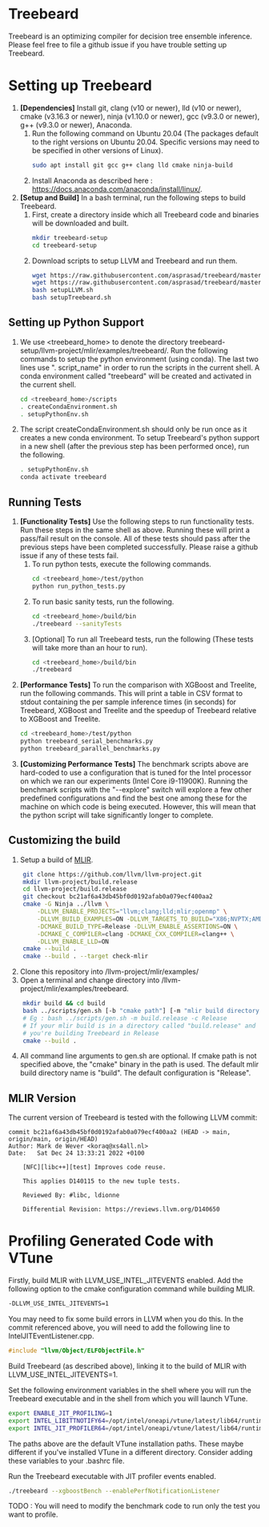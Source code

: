 # Treebeard 
Treebeard is an optimizing compiler for decision tree ensemble inference. Please feel free to file a github issue if you have trouble setting up Treebeard.

# Setting up Treebeard
1. **[Dependencies]** Install git, clang (v10 or newer), lld (v10 or newer), cmake (v3.16.3 or newer), ninja (v1.10.0 or newer), gcc (v9.3.0 or newer), g++ (v9.3.0 or newer), Anaconda.
    1. Run the following command on Ubuntu 20.04 (The packages default to the right versions on Ubuntu 20.04. Specific versions may need to be specified in other versions of Linux).
        ```bash
        sudo apt install git gcc g++ clang lld cmake ninja-build
        ```
    2. Install Anaconda as described here : https://docs.anaconda.com/anaconda/install/linux/.
2. **[Setup and Build]** In a bash terminal, run the following steps to build Treebeard.
    1. First, create a directory inside which all Treebeard code and binaries will be downloaded and built.
        ```bash
        mkdir treebeard-setup
        cd treebeard-setup
        ```
    2. Download scripts to setup LLVM and Treebeard and run them.
        ```bash
        wget https://raw.githubusercontent.com/asprasad/treebeard/master/scripts/setupLLVM.sh
        wget https://raw.githubusercontent.com/asprasad/treebeard/master/scripts/setupTreebeard.sh
        bash setupLLVM.sh
        bash setupTreebeard.sh
        ```
## Setting up Python Support

1. We use <treebeard_home> to denote the directory treebeard-setup/llvm-project/mlir/examples/treebeard/. Run the following commands to setup the python environment (using conda). The last two lines use ". script_name" in order to run the scripts in the current shell. A conda environment called "treebeard" will be created and activated in the current shell.
    ```bash
    cd <treebeard_home>/scripts
    . createCondaEnvironment.sh
    . setupPythonEnv.sh
    ```
2.  The script createCondaEnvironment.sh should only be run once as it creates a new conda environment.
To setup Treebeard's python support in a new shell (after the previous step has been performed once), run the following.
    ```bash
    . setupPythonEnv.sh
    conda activate treebeard
    ```
## Running Tests

1. **[Functionality Tests]** Use the following steps to run functionality tests. Run these steps in the same shell as above. Running these will print a pass/fail result on the console. All of these tests should pass after the previous steps have been completed successfully. Please raise a github issue if any of these tests fail.
    1. To run python tests, execute the following commands.
        ```bash
        cd <treebeard_home>/test/python
        python run_python_tests.py
        ```
    2. To run basic sanity tests, run the following.
        ```bash
        cd <treebeard_home>/build/bin
        ./treebeard --sanityTests
        ```
    3. [Optional] To run all Treebeard tests, run the following (These tests will take more than an hour to run).
        ```bash
        cd <treebeard_home>/build/bin
        ./treebeard
        ```
2. **[Performance Tests]** To run the comparison with XGBoost and Treelite, run the following commands. This will print a table in CSV format to stdout containing the per sample inference times (in seconds) for Treebeard, XGBoost and Treelite and the speedup of Treebeard relative to XGBoost and Treelite. 
    ```bash
    cd <treebeard_home>/test/python
    python treebeard_serial_benchmarks.py
    python treebeard_parallel_benchmarks.py
    ```
3. **[Customizing Performance Tests]** The benchmark scripts above are hard-coded to use a configuration
that is tuned for the Intel processor on which we ran our experiments (Intel Core i9-11900K). Running the benchmark
scripts with the "--explore" switch will explore a few other predefined configurations 
and find the best one among these for the machine on which code is being executed. However, this will mean 
that the python script will take significantly longer to complete.

## Customizing the build
1. Setup a build of [MLIR](https://mlir.llvm.org/getting_started/).
```bash    
    git clone https://github.com/llvm/llvm-project.git
    mkdir llvm-project/build.release
    cd llvm-project/build.release
    git checkout bc21af6a43db45bf0d0192afab0a079ecf400aa2
    cmake -G Ninja ../llvm \
        -DLLVM_ENABLE_PROJECTS="llvm;clang;lld;mlir;openmp" \
        -DLLVM_BUILD_EXAMPLES=ON -DLLVM_TARGETS_TO_BUILD="X86;NVPTX;AMDGPU" \
        -DCMAKE_BUILD_TYPE=Release -DLLVM_ENABLE_ASSERTIONS=ON \
        -DCMAKE_C_COMPILER=clang -DCMAKE_CXX_COMPILER=clang++ \
        -DLLVM_ENABLE_LLD=ON
    cmake --build .
    cmake --build . --target check-mlir
```
2. Clone this repository into <path-to-llvm-repo>/llvm-project/mlir/examples/
3. Open a terminal and change directory into <path-to-llvm-repo>/llvm-project/mlir/examples/treebeard.
```bash    
    mkdir build && cd build
    bash ../scripts/gen.sh [-b "cmake path"] [-m "mlir build directory name"][-c "Debug|Release"] 
    # Eg : bash ../scripts/gen.sh -m build.release -c Release 
    # If your mlir build is in a directory called "build.release" and
    # you're building Treebeard in Release
    cmake --build .
```
4. All command line arguments to gen.sh are optional. If cmake path is not specified above, the "cmake" binary in the path is used. The default mlir build directory name is "build". The default configuration is "Release".

## MLIR Version
The current version of Treebeard is tested with the following LLVM commit:
```
commit bc21af6a43db45bf0d0192afab0a079ecf400aa2 (HEAD -> main, origin/main, origin/HEAD)
Author: Mark de Wever <koraq@xs4all.nl>
Date:   Sat Dec 24 13:33:21 2022 +0100

    [NFC][libc++][test] Improves code reuse.
    
    This applies D140115 to the new tuple tests.
    
    Reviewed By: #libc, ldionne
    
    Differential Revision: https://reviews.llvm.org/D140650
```


# Profiling Generated Code with VTune

Firstly, build MLIR with LLVM_USE_INTEL_JITEVENTS enabled. Add the following option to the cmake configuration command while building MLIR.
```bash
-DLLVM_USE_INTEL_JITEVENTS=1
```
You may need to fix some build errors in LLVM when you do this. In the commit referenced above, you will need to add the following line to IntelJITEventListener.cpp.
```C++
#include "llvm/Object/ELFObjectFile.h"
```
Build Treebeard (as described above), linking it to the build of MLIR with LLVM_USE_INTEL_JITEVENTS=1.

Set the following environment variables in the shell where you will run the Treebeard executable and in the shell from which you will launch VTune.
```bash
export ENABLE_JIT_PROFILING=1
export INTEL_LIBITTNOTIFY64=/opt/intel/oneapi/vtune/latest/lib64/runtime/libittnotify_collector.so
export INTEL_JIT_PROFILER64=/opt/intel/oneapi/vtune/latest/lib64/runtime/libittnotify_collector.so
```
The paths above are the default VTune installation paths. These maybe different if you've installed VTune in a different directory. Consider adding these variables to your .bashrc file.

Run the Treebeard executable with JIT profiler events enabled.
```bash
./treebeard --xgboostBench --enablePerfNotificationListener
```

TODO : You will need to modify the benchmark code to run only the test you want to profile.
